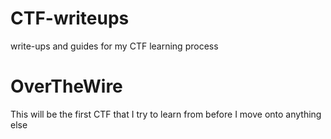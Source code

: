 # CTF-writeups
write-ups and guides for my CTF learning process

# OverTheWire

This will be the first CTF that I try to learn from before I move onto anything else
